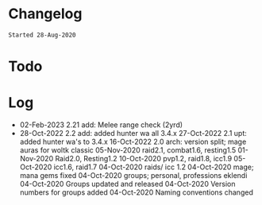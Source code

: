 # Changelog
`Started 28-Aug-2020`

# Todo

# Log
- 02-Feb-2023 2.21  add: Melee range check (2yrd)
- 28-Oct-2022 2.2   add: added hunter wa all 3.4.x
27-Oct-2022 2.1     upt: added hunter wa's to 3.4.x
16-Oct-2022 2.0     arch: version split; mage auras for woltk classic
05-Nov-2020 raid2.1, combat1.6, resting1.5
01-Nov-2020 Raid2.0, Resting1.2
10-Oct-2020 pvp1.2, raid1.8, icc1.9
05-Oct-2020 icc1.6, raid1.7
04-Oct-2020 raids/ icc 1.2
04-Oct-2020 mage; mana gems fixed
04-Oct-2020 groups; personal, professions eklendi
04-Oct-2020 Groups updated and released
04-Oct-2020 Version numbers for groups added
04-Oct-2020 Naming conventions changed